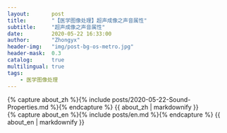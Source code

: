 ```yaml
---
layout:       post
title:        "【医学图像处理】超声成像之声音属性"
subtitle:     "超声成像之声音属性"
date:         2020-05-22 16:33:00
author:       "Zhongyx"
header-img:   "img/post-bg-os-metro.jpg"
header-mask:  0.3
catalog:      true
multilingual: true
tags:
    - 医学图像处理
---
```


<!-- Chinese Version -->
<div class="zh post-container">
    {% capture about_zh %}{% include posts/2020-05-22-Sound-Properties.md %}{% endcapture %}
    {{ about_zh | markdownify }}
</div>

<!-- English Version -->
<div class="en post-container">
    {% capture about_en %}{% include posts/en.md %}{% endcapture %}
    {{ about_en | markdownify }}
</div>
